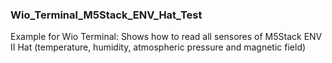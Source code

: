 ### Wio_Terminal_M5Stack_ENV_Hat_Test

Example for Wio Terminal: Shows how to read all sensores of M5Stack ENV II Hat (temperature, humidity, atmospheric pressure and magnetic field)




